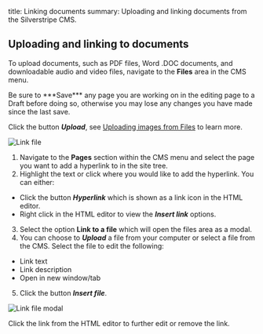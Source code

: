 title: Linking documents
summary: Uploading and linking documents from the Silverstripe CMS.

## Uploading and linking to documents

To upload documents, such as PDF files, Word .DOC documents, and downloadable audio and video files, navigate to the **Files** area in the CMS menu.

<div class="note" markdown="1">Be sure to ***Save*** any page you are working on in the editing page to a Draft before doing so, otherwise you may lose any changes you have made since the last save.</div>

Click the button ***Upload***, see [Uploading images from Files](images_and_documents) to learn more.

![Link file](/_images/insert-link-file.png)

1. Navigate to the **Pages** section within the CMS menu and select the page you want to add a hyperlink to in the site tree.
2. Highlight the text or click where you would like to add the hyperlink. You can either:
* Click the button ***Hyperlink*** which is shown as a link icon in the HTML editor.
* Right click in the HTML editor to view the ***Insert link*** options.
3. Select the option **Link to a file** which will open the files area as a modal.
4. You can choose to ***Upload*** a file from your computer or select a file from the CMS. Select the file to edit the following:
* Link text
* Link description
* Open in new window/tab
5. Click the button ***Insert file***.

![Link file modal](/_images/link-file-modal.png)

<div class="note" markdown="1">Click the link from the HTML editor to further edit or remove the link.</div>
